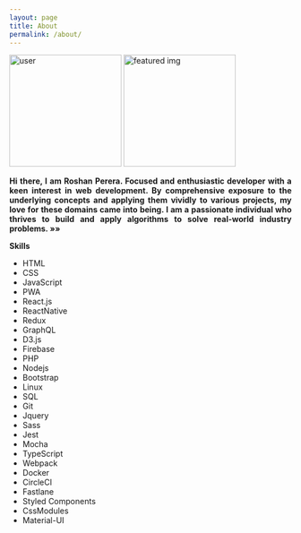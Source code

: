 ```yaml
---
layout: page
title: About
permalink: /about/
---
```




<main class="grid-container">
    <article class="featured">
        <div class="card-container">
        <div id="test" onmousedown='return false;' onselectstart='return false;'>
            <img decoding="async" class="round" src="https://avatars.githubusercontent.com/u/68834456?v=4" alt="user" width="200" height="200" role="img" />
            <img class="center-block" src="https://avatars.githubusercontent.com/u/68834456?v=4" alt="featured img" width="200" height="200" role="img" />
        </div>
        </div>
        <div style="text-align: justify;">   
            <div id="test" onmousedown='return false;' onselectstart='return false;'>
                <p><b>Hi there, I am Roshan Perera. Focused and enthusiastic developer with a keen interest in web development. By comprehensive exposure to the underlying concepts and applying them vividly to various projects, my love for these domains came into being. I am a passionate individual who thrives to build and apply algorithms to solve real-world industry problems.&nbsp;&raquo;&raquo;</b></p>
            </div>
        </div>
    </article>
</main>

<div class="skills">
    <p><b>Skills</b></p>
    <ul>
        <li>HTML</li>
        <li>CSS</li>
        <li>JavaScript</li>
        <li>PWA</li>
        <li>React.js</li>
        <li>ReactNative</li>
        <li>Redux</li>
        <li>GraphQL</li>
        <li>D3.js</li>
        <li>Firebase</li>
        <li>PHP</li>
        <li>Nodejs</li>
        <li>Bootstrap</li>
        <li>Linux</li>
        <li>SQL</li>
        <li>Git</li>
        <li>Jquery</li>
        <li>Sass</li>
        <li>Jest</li>
        <li>Mocha</li>
        <li>TypeScript</li>
        <li>Webpack</li>
        <li>Docker</li>
        <li>CircleCI</li>
        <li>Fastlane</li>
        <li>Styled Components</li>
        <li>CssModules</li>
        <li>Material-UI</li>
    </ul>
</div>

<script src="/js/jquery.min.js"></script>
<link rel="stylesheet" type="text/css" href="/css/styles.css"/>
